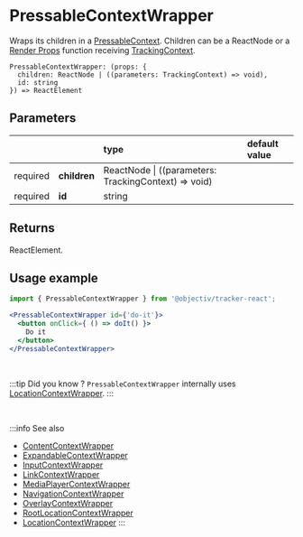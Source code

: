 # PressableContextWrapper

Wraps its children in a [PressableContext](/taxonomy/reference/location-contexts/PressableContext.md). Children can be a ReactNode or a [Render Props](https://reactjs.org/docs/render-props.html#using-props-other-than-render) function receiving [TrackingContext](/tracking/react/api-reference/common/providers/TrackingContext.md).

```tsx
PressableContextWrapper: (props: {
  children: ReactNode | ((parameters: TrackingContext) => void),
  id: string
}) => ReactElement
```

## Parameters
|          |              | type                                                     | default value |
|:--------:|:-------------|:---------------------------------------------------------|:--------------|
| required | **children** | ReactNode &vert; ((parameters: TrackingContext) => void) |               |
| required | **id**       | string                                                   |               |

## Returns
ReactElement.

## Usage example

```jsx
import { PressableContextWrapper } from '@objectiv/tracker-react';
```

```jsx
<PressableContextWrapper id={'do-it'}>
  <button onClick={ () => doIt() }>
    Do it
  </button>
</PressableContextWrapper>
```

<br />

:::tip Did you know ?
`PressableContextWrapper` internally uses [LocationContextWrapper](/tracking/react/api-reference/locationWrappers/LocationContextWrapper.md).
:::

<br />

:::info See also
- [ContentContextWrapper](/tracking/react/api-reference/locationWrappers/ContentContextWrapper.md)
- [ExpandableContextWrapper](/tracking/react/api-reference/locationWrappers/ExpandableContextWrapper.md)
- [InputContextWrapper](/tracking/react/api-reference/locationWrappers/InputContextWrapper.md)
- [LinkContextWrapper](/tracking/react/api-reference/locationWrappers/LinkContextWrapper.md)
- [MediaPlayerContextWrapper](/tracking/react/api-reference/locationWrappers/MediaPlayerContextWrapper.md)
- [NavigationContextWrapper](/tracking/react/api-reference/locationWrappers/NavigationContextWrapper.md)
- [OverlayContextWrapper](/tracking/react/api-reference/locationWrappers/OverlayContextWrapper.md)
- [RootLocationContextWrapper](/tracking/react/api-reference/locationWrappers/RootLocationContextWrapper.md)
- [LocationContextWrapper](/tracking/react/api-reference/locationWrappers/LocationContextWrapper.md)
:::
